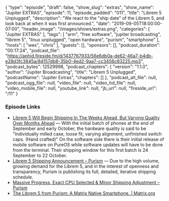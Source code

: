 {
  "type": "episode",
  "draft": false,
  "show_slug": "extras",
  "show_name": "Jupiter EXTRAS",
  "episode": 11,
  "episode_padded": "011",
  "title": "Librem 5 Unplugged",
  "description": "We react to the \"ship date\" of the Librem 5, and look back at when it was first announced.",
  "date": "2019-09-05T18:00:00-07:00",
  "header_image": "/images/shows/extras.png",
  "categories": [
    "Jupiter EXTRAS"
  ],
  "tags": [
    "arm",
    "free software",
    "jupiter broadcasting",
    "librem 5",
    "linux unplugged",
    "open hardware",
    "purism",
    "smartphone"
  ],
  "hosts": [
    "wes",
    "chris"
  ],
  "guests": [],
  "sponsors": [],
  "podcast_duration": "00:17:24",
  "podcast_file": "https://aphid.fireside.fm/d/1437767933/56e6db0a-de62-46a7-b4db-e28d3fc3845a/84157db8-35b0-4ed2-9aa7-cc3456c83225.mp3",
  "podcast_bytes": 12529998,
  "podcast_chapters": {
    "version": "1.1.0",
    "author": "Jupiter Broadcasting",
    "title": "Librem 5 Unplugged",
    "podcastName": "Jupiter Extras",
    "chapters": []
  },
  "podcast_alt_file": null,
  "podcast_ogg_file": null,
  "video_file": null,
  "video_hd_file": null,
  "video_mobile_file": null,
  "youtube_link": null,
  "jb_url": null,
  "fireside_url": "/11"
}


### Episode Links

  * [Librem 5 Will Begin Shipping In The Weeks Ahead, But Varying Quality Over Months Ahead](https://www.phoronix.com/scan.php?page=news_item&px=Librem-5-Shipping-Batches "Librem 5 Will Begin Shipping In The Weeks Ahead, But Varying Quality Over Months Ahead") — With the initial batch of phones at the end of September and early October, the hardware quality is said to be "Individually milled case, loose fit, varying alignment, unfinished switch caps. (Hand crafted)" On the software side there is their initial release of mobile software on PureOS while software updates will have to be done from the terminal. Their shipping window for this first batch is 24 September to 22 October.
  * [Librem 5 Shipping Announcement – Purism](https://puri.sm/posts/librem-5-shipping-announcement/ "Librem 5 Shipping Announcement – Purism") — Due to the high volume, growing demand for the Librem 5, and in the interest of openness and transparency, Purism is publishing its full, detailed, iterative shipping schedule.
  * [Massive Progress, Exact CPU Selected & Minor Shipping Adjustment – Purism](https://puri.sm/posts/massive-progress-exact-cpu-selected-minor-shipping-adjustment/ "Massive Progress, Exact CPU Selected & Minor Shipping Adjustment – Purism")
  * [The Librem 5 from Purism: A Matrix Native Smartphone. | Matrix.org](https://matrix.org/blog/2017/08/24/the-librem-5-from-purism-a-matrix-native-smartphone "The Librem 5 from Purism: A Matrix Native Smartphone. | Matrix.org")


